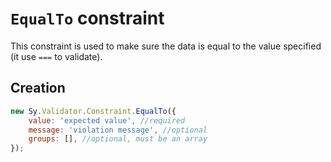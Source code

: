 # `EqualTo` constraint

This constraint is used to make sure the data is equal to the value specified (it use `===` to validate).

## Creation

```js
new Sy.Validator.Constraint.EqualTo({
    value: 'expected value', //required
    message: 'violation message', //optional
    groups: [], //optional, must be an array
});
```
